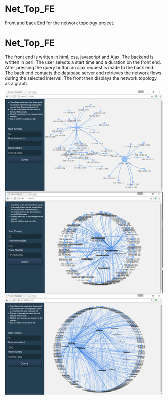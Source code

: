 # Net_Top_FE
Front and back End for the network topology project. 

# Net_Top_FE
The front end is written in html, css, javascript and Ajax. The backend is written in perl. The user selects a start time and a duration on the front end. After pressing the query button an ajax request is made to the back end. The back end contacts the database server and retrieves the network flows during the selected interval. The front then displays the network topology as a graph.

![alt tag](https://github.com/pedrumj2/Net_Top_FE/blob/master/5s.png)
![alt tag](https://github.com/pedrumj2/Net_Top_FE/blob/master/450s.png)
![alt tag](https://github.com/pedrumj2/Net_Top_FE/blob/master/1000s.png)
